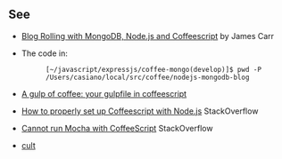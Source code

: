 ## See 

* [Blog Rolling with MongoDB, Node.js and Coffeescript](http://blog.james-carr.org/2012/01/16/blog-rolling-with-mongodb-node-js-and-coffeescript/) by James Carr
* The code in:

            [~/javascript/expressjs/coffee-mongo(develop)]$ pwd -P
            /Users/casiano/local/src/coffee/nodejs-mongodb-blog

* [A gulp of coffee: your gulpfile in coffeescript](http://pem-musing.blogspot.com.es/2014/02/a-gulp-of-coffee-your-gulpfile-in.html)
* [How to properly set up Coffeescript with Node.js](http://stackoverflow.com/questions/21583899/how-to-properly-set-up-coffeescript-with-node-js) StackOverflow
* [Cannot run Mocha with CoffeeScript](http://stackoverflow.com/questions/9940838/cannot-run-mocha-with-coffeescript) StackOverflow
* [cult](https://github.com/typicode/cult)

